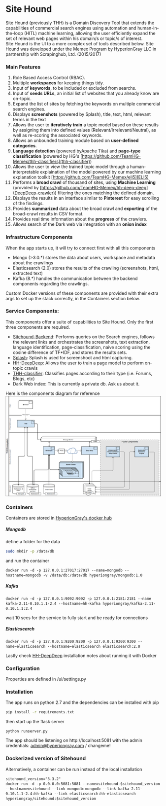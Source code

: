 # Site Hound
Site Hound (previously THH) is a Domain Discovery Tool that extends the capabilities of commercial search engines using automation and human-in-the-loop (HITL) machine learning, allowing the user efficiently expand the set of relevant web pages within his domain/s or topic/s of interest. <br>
Site Hound is the UI to a more complex set of tools described below.
Site Hound was developed under the Memex Program by HyperionGray LLC in partnership with Scrapinghub, Ltd. (2015/2017)

### Main Features

 1. Role Based Access Control (RBAC).
 2. Multiple __workspaces__ for keeping things tidy.
 3. Input of __keywords__, to be included or excluded from searchs. 
 4. Input of __seeds URLs__, an initial list of websites that you already know are on-topic.
 5. Expand the list of sites by fetching the keywords on multiple commercial search engines.
 6. Displays __screenshots__ (powered by Splash), title, text, html, relevant terms in the text 
 7. Allows the user to __iteratively train__ a topic model based on these results by assigning them into defined values (Relevant/Irrelevant/Neutral), as well as re-scoring the associated keywords.
 8. Allows an unbounded training module based on __user-defined categories__.
 9. __Language detection__ (powered byApache Tika) and __page-type classification__ (powered by HG's [https://github.com/TeamHG-Memex/thh-classifiers](thh-classifier))
10. Allows the user to view the trained topic model through a human-interpretable explaination of the model powered by our machine learning explanation toolkit [https://github.com/TeamHG-Memex/eli5](ELI5)
11. Performs a __broad crawl__ of thousand of sites, using __Machine Learning__ (provided by [https://github.com/TeamHG-Memex/hh-deep-deep](DeepDeep-crawler)) filtering the ones matching the defined domain.
12. Displays the results in an interface similar to __Pinterest__ for easy scrolling of the findings.
13. Provides __summarized__ data about the broad crawl and __exporting__ of the broad-crawl results in CSV format.
14. Provides real time information about the __progress__ of the crawlers.
15. Allows search of the Dark web via integration with an __onion index__ 

   
    
### Infrastructure Components

When the app starts up, it will try to connect first with all this components    
- Mongo (>3.0.*) stores the data about users, workspace and metadata about the crawlings 
- Elasticsearch (2.0) stores the results of the crawling (screenshots, html, extracted text)
- Kafka (8.*) handles the communication between the backend components regarding the crawlings.

Custom Docker versions of these components are provided with their extra args to set up the stack correctly, in the Containers section below. 
    

### Service Components:

This components offer a suite of capabilities to Site Hound. Only the first three components are required.

- [Sitehound-Backend](https://github.com/TeamHG-Memex/sitehound-backend): Performs queries on the Search engines, follows the relevant links and orchestrates the screenshots, text extraction, 
language identification, page-classification, naive scoring using the cosine difference of TF*IDF, and stores the results sets.<br>
- [Splash](https://github.com/scrapinghub/splash): Splash is used for screenshoot and html capturing.
- [HH-DeepDeep](https://github.com/TeamHG-Memex/hh-deep-deep): Allows the user to train a page model to perform on-topic crawls
- [THH-classifier](https://github.com/TeamHG-Memex/thh-classifiers): Classifies pages according to their type (i.e. Forums, Blogs, etc)
- Dark Web index: This is currently a private db. Ask us about it.


Here is the components diagram for reference
![Components Diagram](docs/img/components-diagram.png) 



### Containers
Containers are stored in [HyperionGray's docker hub](https://hub.docker.com/u/hyperiongray/dashboard/)


##### Mongodb
define a folder for the data
```bash
sudo mkdir -p /data/db
```
and run the container
```
docker run -d -p 127.0.0.1:27017:27017 --name=mongodb --hostname=mongodb -v /data/db:/data/db hyperiongray/mongodb:1.0
```

##### Kafka
```
docker run -d -p 127.0.0.1:9092:9092 -p 127.0.0.1:2181:2181 --name kafka-2.11-0.10.1.1-2.4 --hostname=hh-kafka hyperiongray/kafka-2.11-0.10.1.1:2.4
```
wait 10 secs for the service to fully start and be ready for connections
    

##### Elasticsearch
```
docker run -d -p 127.0.0.1:9200:9200 -p 127.0.0.1:9300:9300 --name=elasticsearch --hostname=elasticsearch elasticsearch:2.0
```

Lastly check [HH-DeepDeep](https://github.com/TeamHG-Memex/hh-deep-deep) installation notes about running it with Docker


### Configuration

Properties are defined in /ui/settings.py    


### Installation

The app runs on python 2.7 and the dependencies can be installed with pip
```bash
pip install -r requirements.txt
```
then start up the flask server
```
python runserver.py
```
The app should be listening on http://localhost:5081 with the admin credentials: admin@hyperiongray.com / changeme!


### Dockerized version of Sitehound

Alternatively, a container can be run instead of the local installation

```
sitehound_version="3.3.2"
docker run -d -p 0.0.0.0:5081:5081 --name=sitehound-$sitehound_version --hostname=sitehound --link mongodb:mongodb --link kafka-2.11-0.10.1.1-2.4:hh-kafka --link elasticsearch:hh-elasticsearch hyperiongray/sitehound:$sitehound_version
```
